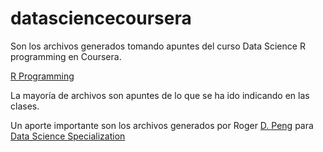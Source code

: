 # datasciencecoursera 

Son los archivos generados tomando apuntes del curso Data Science R programming en Coursera.

[R Programming](https://www.coursera.org/learn/r-programming/home/welcome)

La mayoría de archivos son apuntes de lo que se ha ido indicando en las clases.

Un aporte importante son los archivos generados por Roger [D. Peng](https://github.com/rdpeng) para [Data Science Specialization](https://github.com/DataScienceSpecialization/courses)